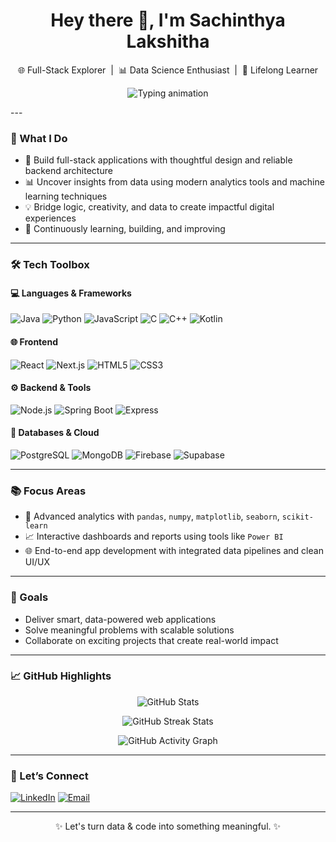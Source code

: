 <h1 align="center">Hey there 👋, I'm Sachinthya Lakshitha</h1>
<p align="center">
  🌐 Full-Stack Explorer &nbsp;|&nbsp; 📊 Data Science Enthusiast &nbsp;|&nbsp; 🚀 Lifelong Learner  
</p>


<p align="center">
  <img src="https://readme-typing-svg.demolab.com?font=Fira+Code&weight=600&size=22&duration=4000&pause=1000&color=36BCF7&center=true&vCenter=true&multiline=true&width=800&height=60&lines=Transforming+Ideas+into+Impactful+Digital+Solutions;Exploring+Data%2C+Design+and+Engineering;Building+Modern%2C+Scalable+Applications" alt="Typing animation" />
</p>
---

### 🚀 What I Do

- 🔧 Build full-stack applications with thoughtful design and reliable backend architecture
- 📊 Uncover insights from data using modern analytics tools and machine learning techniques
- 💡 Bridge logic, creativity, and data to create impactful digital experiences
- 🌱 Continuously learning, building, and improving

---

### 🛠️ Tech Toolbox

#### 💻 Languages & Frameworks  
![Java](https://img.shields.io/badge/Java-007396?style=flat-square&logo=java)
![Python](https://img.shields.io/badge/Python-3776AB?style=flat-square&logo=python)
![JavaScript](https://img.shields.io/badge/JavaScript-F7DF1E?style=flat-square&logo=javascript)
![C](https://img.shields.io/badge/C-00599C?style=flat-square&logo=c)
![C++](https://img.shields.io/badge/C++-00599C?style=flat-square&logo=c%2B%2B)
![Kotlin](https://img.shields.io/badge/Kotlin-0095D5?style=flat-square&logo=kotlin)

#### 🌐 Frontend  
![React](https://img.shields.io/badge/React-61DAFB?style=flat-square&logo=react)
![Next.js](https://img.shields.io/badge/Next.js-000000?style=flat-square&logo=next.js)
![HTML5](https://img.shields.io/badge/HTML5-E34F26?style=flat-square&logo=html5)
![CSS3](https://img.shields.io/badge/CSS3-1572B6?style=flat-square&logo=css3)

#### ⚙️ Backend & Tools  
![Node.js](https://img.shields.io/badge/Node.js-339933?style=flat-square&logo=node.js)
![Spring Boot](https://img.shields.io/badge/SpringBoot-6DB33F?style=flat-square&logo=spring-boot)
![Express](https://img.shields.io/badge/Express-000000?style=flat-square&logo=express)

#### 🧠 Databases & Cloud  
![PostgreSQL](https://img.shields.io/badge/PostgreSQL-336791?style=flat-square&logo=postgresql)
![MongoDB](https://img.shields.io/badge/MongoDB-47A248?style=flat-square&logo=mongodb)
![Firebase](https://img.shields.io/badge/Firebase-FFCA28?style=flat-square&logo=firebase)
![Supabase](https://img.shields.io/badge/Supabase-3ECF8E?style=flat-square&logo=supabase)

---

### 📚 Focus Areas

- 🧠 Advanced analytics with `pandas`, `numpy`, `matplotlib`, `seaborn`, `scikit-learn`
- 📈 Interactive dashboards and reports using tools like `Power BI`
- 🌐 End-to-end app development with integrated data pipelines and clean UI/UX

---

### 🎯 Goals

- Deliver smart, data-powered web applications
- Solve meaningful problems with scalable solutions
- Collaborate on exciting projects that create real-world impact

---

### 📈 GitHub Highlights

<p align="center">
  <img src="https://github-readme-stats.vercel.app/api?username=sachinthya&show_icons=true&theme=radical" alt="GitHub Stats" />
</p>
<p align="center">
  <img src="https://github-readme-streak-stats.herokuapp.com/?user=sachinthya&theme=radical" alt="GitHub Streak Stats" />
</p>
<p align="center">
  <img src="https://github-readme-activity-graph.cyclic.app/graph?username=sachinthya&theme=rogue" alt="GitHub Activity Graph" />
</p>

---

### 🤝 Let’s Connect

<p align="left">
  <a href="https://www.linkedin.com/in/sachinthya-lakshitha/"><img alt="LinkedIn" src="https://img.shields.io/badge/LinkedIn-blue?style=flat-square&logo=linkedin"></a>
  <a href="mailto:sachinthyalakshitha@gmail.com"><img alt="Email" src="https://img.shields.io/badge/Email-D14836?style=flat-square&logo=gmail&logoColor=white"></a>
</p>

---

<p align="center">✨ Let's turn data & code into something meaningful. ✨</p>

